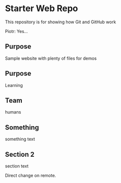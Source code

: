 # Starter Web Repo

This repository is for showing how Git and GitHub work

Piotr: Yes...

## Purpose

Sample website with plenty of files for demos

## Purpose

Learning

## Team

humans
## Something

something text

## Section 2

section text

Direct change on remote.
